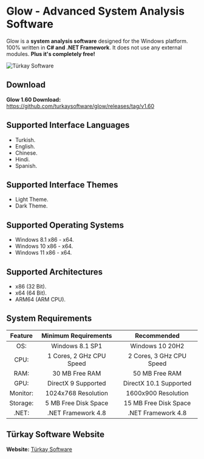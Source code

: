 # Glow - Advanced System Analysis Software
Glow is a **system analysis software** designed for the Windows platform.
100% written in **C# and .NET Framework**. It does not use any external modules. **Plus it's completely free!**

![Türkay Software](https://www.turkaysoftware.com/assets/images/glow_ui/glow_1_60.png)

## Download
**Glow 1.60 Download:** https://github.com/turkaysoftware/glow/releases/tag/v1.60

## Supported Interface Languages
- Turkish.
- English.
- Chinese.
- Hindi.
- Spanish.

## Supported Interface Themes
- Light Theme.
- Dark Theme.

## Supported Operating Systems
- Windows 8.1 x86 - x64.
- Windows 10 x86 - x64.
- Windows 11 x86 - x64.

## Supported Architectures
- x86 (32 Bit).
- x64 (64 Bit).
- ARM64 (ARM CPU).

## System Requirements
| Feature | Minimum Requirements | Recommended |
| :---: | :---: | :---: |
| OS: | Windows 8.1 SP1 | Windows 10 20H2 |
| CPU: | 1 Cores, 2 GHz CPU Speed | 2 Cores, 3 GHz CPU Speed |
| RAM: | 30 MB Free RAM | 50 MB Free RAM |
| GPU: | DirectX 9 Supported | DirectX 10.1 Supported |
| Monitor: | 1024x768 Resolution | 1600x900 Resolution |
| Storage: | 5 MB Free Disk Space | 15 MB Free Disk Space |
| .NET: | .NET Framework 4.8 | .NET Framework 4.8 |

## Türkay Software Website
**Website:**  [Türkay Software](https://www.turkaysoftware.com/)
